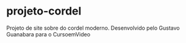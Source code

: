 # projeto-cordel
 Projeto de site sobre do cordel moderno. Desenvolvido pelo Gustavo Guanabara para o CursoemVideo
